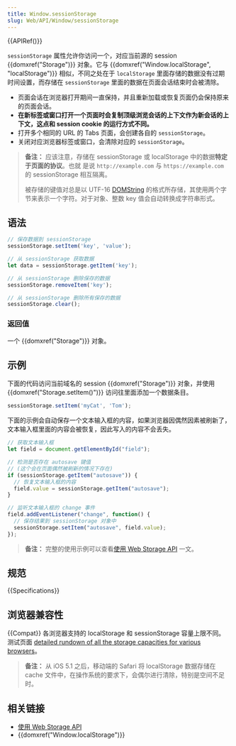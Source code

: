 ```yaml
---
title: Window.sessionStorage
slug: Web/API/Window/sessionStorage
---
```


{{APIRef()}}

`sessionStorage` 属性允许你访问一个，对应当前源的 session {{domxref("Storage")}} 对象。它与 {{domxref("Window.localStorage", "localStorage")}} 相似，不同之处在于 `localStorage` 里面存储的数据没有过期时间设置，而存储在 `sessionStorage` 里面的数据在页面会话结束时会被清除。

- 页面会话在浏览器打开期间一直保持，并且重新加载或恢复页面仍会保持原来的页面会话。
- **在新标签或窗口打开一个页面时会复制顶级浏览会话的上下文作为新会话的上下文，这点和 session cookie 的运行方式不同。**
- 打开多个相同的 URL 的 Tabs 页面，会创建各自的 `sessionStorage`。
- 关闭对应浏览器标签或窗口，会清除对应的 `sessionStorage`。

> **备注：** 应该注意，存储在 sessionStorage 或 localStorage 中的数据**特定于页面的协议**。也就
> 是说 `http://example.com` 与 `https://example.com` 的 sessionStorage 相互隔离。
>
> 被存储的键值对总是以 UTF-16 [DOMString](/zh-CN/docs/Web/API/DOMString) 的格式所存储，其使用两个字节来表示一个字符。对于对象、整数 key 值会自动转换成字符串形式。

## 语法

```js
// 保存数据到 sessionStorage
sessionStorage.setItem('key', 'value');

// 从 sessionStorage 获取数据
let data = sessionStorage.getItem('key');

// 从 sessionStorage 删除保存的数据
sessionStorage.removeItem('key');

// 从 sessionStorage 删除所有保存的数据
sessionStorage.clear();
```

### 返回值

一个 {{domxref("Storage")}} 对象。

## 示例

下面的代码访问当前域名的 session {{domxref("Storage")}} 对象，并使用 {{domxref("Storage.setItem()")}} 访问往里面添加一个数据条目。

```js
sessionStorage.setItem('myCat', 'Tom');
```

下面的示例会自动保存一个文本输入框的内容，如果浏览器因偶然因素被刷新了，文本输入框里面的内容会被恢复，因此写入的内容不会丢失。

```js
// 获取文本输入框
let field = document.getElementById("field");

// 检测是否存在 autosave 键值
// (这个会在页面偶然被刷新的情况下存在)
if (sessionStorage.getItem("autosave")) {
  // 恢复文本输入框的内容
  field.value = sessionStorage.getItem("autosave");
}

// 监听文本输入框的 change 事件
field.addEventListener("change", function() {
  // 保存结果到 sessionStorage 对象中
  sessionStorage.setItem("autosave", field.value);
});
```

> **备注：** 完整的使用示例可以查看[使用 Web Storage API](/zh-CN/docs/Web/API/Web_Storage_API/Using_the_Web_Storage_API) 一文。

## 规范

{{Specifications}}

## 浏览器兼容性

{{Compat}}
各浏览器支持的 localStorage 和 sessionStorage 容量上限不同。测试页面 [detailed rundown of all the storage capacities for various browsers](http://dev-test.nemikor.com/web-storage/support-test/)。

> **备注：** 从 iOS 5.1 之后，移动端的 Safari 将 localStorage 数据存储在 cache 文件中，在操作系统的要求下，会偶尔进行清除，特别是空间不足时。

## 相关链接

- [使用 Web Storage API](/zh-CN/docs/Web/API/Web_Storage_API/Using_the_Web_Storage_API)
- {{domxref("Window.localStorage")}}
